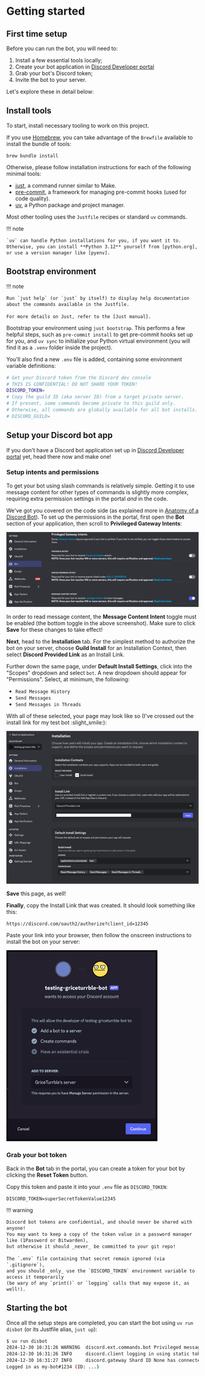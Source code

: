 # Getting started

## First time setup

Before you can run the bot, you will need to:

1. Install a few essential tools locally;
2. Create your bot application in [Discord Developer portal]
3. Grab your bot's Discord token;
4. Invite the bot to your server.

Let's explore these in detail below:

## Install tools

To start, install necessary tooling to work on this project.

If you use [Homebrew],
you can take advantage of the `Brewfile` available
to install the bundle of tools:

```shell
brew bundle install
```

Otherwise, please follow installation instructions for each of the following minimal tools:

- [just], a command runner similar to Make.
- [pre-commit], a framework for managing pre-commit hooks (used for code quality).
- [uv], a Python package and project manager.

Most other tooling uses the `Justfile` recipes or standard `uv` commands.

!!! note

    `uv` can handle Python installations for you, if you want it to.
    Otherwise, you can install **Python 3.12** yourself from [python.org],
    or use a version manager like [pyenv].

## Bootstrap environment

!!! note

    Run `just help` (or `just` by itself) to display help documentation about the commands available in the Justfile.

    For more details on Just, refer to the [Just manual].

Bootstrap your environment using `just bootstrap`.
This performs a few helpful steps, such as `pre-commit install` to get pre-commit hooks set up for you,
and `uv sync` to initialize your Python virtual environment
(you will find it as a `.venv` folder inside the project).

You'll also find a new `.env` file is added,
containing some environment variable definitions:

```sh
# Get your Discord token from the Discord dev console
# THIS IS CONFIDENTIAL! DO NOT SHARE YOUR TOKEN!
DISCORD_TOKEN=
# Copy the guild ID (aka server ID) from a target private server.
# If present, some commands become private to this guild only.
# Otherwise, all commands are globally available for all bot installs.
# DISCORD_GUILD=
```

## Setup your Discord bot app

If you don't have a Discord bot application set up in [Discord Developer portal] yet,
head there now and make one!

### Setup intents and permissions

To get your bot using slash commands is relatively simple.
Getting it to use message content for other types of commands is slightly more complex,
requiring extra permission settings in the portal _and_ in the code.

We've got you covered on the code side (as explained more in [Anatomy of a Discord Bot](explore.md)).
To set up the permissions in the portal, first open the **Bot** section of your application,
then scroll to **Privileged Gateway Intents**:

![example privileged gateway intents in Discord Developer portal](imgs/privileged-gateway-intents.png)

In order to read message content, the **Message Content Intent** toggle must be enabled
(the bottom toggle in the above screenshot).
Make sure to click **Save** for these changes to take effect!

**Next**, head to the **Installation** tab.
For the simplest method to authorize the bot on your server,
choose **Guild Install** for an Installation Context,
then select **Discord Provided Link** as an Install Link.

Further down the same page, under **Default Install Settings**,
click into the "Scopes" dropdown and select `bot`.
A new dropdown should appear for "Permissions".
Select, at minimum, the following:

- `Read Message History`
- `Send Messages`
- `Send Messages in Threads`

With all of these selected, your page may look like so
(I've crossed out the install link for my test bot :slight_smile:):

![example installation and permissions settings in Discord Developer portal](imgs/installation-permissions.png)

**Save** this page, as well!

**Finally**, copy the Install Link that was created.
It should look something like this:

```
https://discord.com/oauth2/authorize?client_id=12345
```

Paste your link into your browser,
then follow the onscreen instructions to install the bot on your server:

![bot installation screen](imgs/install-screen.png)

### Grab your bot token

Back in the **Bot** tab in the portal, you can create a token for your bot
by clicking the **Reset Token** button.

Copy this token and paste it into your `.env` file as `DISCORD_TOKEN`:

```
DISCORD_TOKEN=superSecretTokenValue12345
```

!!! warning

    Discord bot tokens are confidential, and should never be shared with anyone!
    You may want to keep a copy of the token value in a password manager like (1Password or Bitwarden),
    but otherwise it should _never_ be committed to your git repo!

    The `.env` file containing that secret remain ignored (via `.gitignore`),
    and you should _only_ use the `DISCORD_TOKEN` environment variable to access it temporarily
    (be wary of any `print()` or `logging` calls that may expose it, as well!).

## Starting the bot

Once all the setup steps are completed,
you can start the bot using `uv run disbot`
(or its Justfile alias, `just up`):

```sh
$ uv run disbot
2024-12-30 16:31:26 WARNING  discord.ext.commands.bot Privileged message content intent is missing, commands may not work as expected.
2024-12-30 16:31:26 INFO     discord.client logging in using static token
2024-12-30 16:31:27 INFO     discord.gateway Shard ID None has connected to Gateway (Session ID: ...).
Logged in as my-bot#1234 (ID: ...)
```

[Discord Developer Portal]: https://discord.com/developers/applications
[just]: https://just.systems/
[just manual]: https://just.systems/man/en/
[pre-commit]: https://pre-commit.com/
[uv]: https://docs.astral.sh/uv/
[Homebrew]: https://brew.sh/
[python.org]: https://python.org/downloads
[pyenv]: https://github.com/pyenv/pyenv

